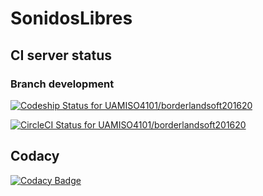 # SonidosLibres


## CI server status
### Branch development
[ ![Codeship Status for UAMISO4101/borderlandsoft201620](https://codeship.com/projects/a4929710-8204-0134-53cf-2ebb60898159/status?branch=development)](https://codeship.com/projects/182369)

[![CircleCI Status for UAMISO4101/borderlandsoft201620](https://circleci.com/gh/UAMISO4101/borderlandsoft201620/tree/develop.svg?style=svg)](https://circleci.com/gh/UAMISO4101/borderlandsoft201620/tree/develop) 

## Codacy
[![Codacy Badge](https://api.codacy.com/project/badge/Grade/68824f29e4524cfc8949823d1d3e3bcd)](https://www.codacy.com?utm_source=github.com&amp;utm_medium=referral&amp;utm_content=UAMISO4101/borderlandsoft201620&amp;utm_campaign=Badge_Grade)
